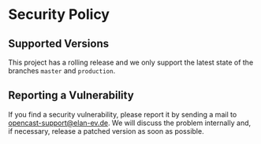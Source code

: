 Security Policy
===============

Supported Versions
------------------

This project has a rolling release and we only support the latest state of the branches `master` and `production`.


Reporting a Vulnerability
-------------------------

If you find a security vulnerability,
please report it by sending a mail to opencast-support@elan-ev.de.
We will discuss the problem internally and, if necessary, release a patched version as soon as possible.
